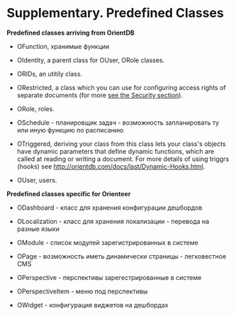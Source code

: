 # Supplementary. Predefined Classes

**Predefined classes arriving from OrientDB**

* OFunction, хранимые функции

* OIdentity, a parent class for OUser, ORole classes.

* ORIDs, an utitily class.

* ORestricted, a class which you can use for configuring access rights of separate documents (for more [see the Security section](https://orienteer.gitbooks.io/orienteer/content/security.html)).

* ORole, roles.

* OSchedule - планировщик задач - возможность запланировать ту или иную
функцию по расписанию

* OTriggered, deriving your class from this class lets your class's objects have dynamic parameters that define dynamic functions, which are called at reading or writing a document. For more details of using triggrs (hooks) see http://orientdb.com/docs/last/Dynamic-Hooks.html.

* OUser, users.

**Predefined classes specific for Orienteer**

* ODashboard - класс для хранения конфигурации дешбордов
 
* OLocalization - класс для хранения локализации - перевода на разные языки

* OModule - список модулей зарегистрированных в системе

* OPage - возможность иметь динамически страницы - легковестное CMS

* OPerspective - перспективы зарегестрированные в системе

* OPerspectiveItem - меню под перспективы

* OWidget - конфигурация виджетов на дешбордах